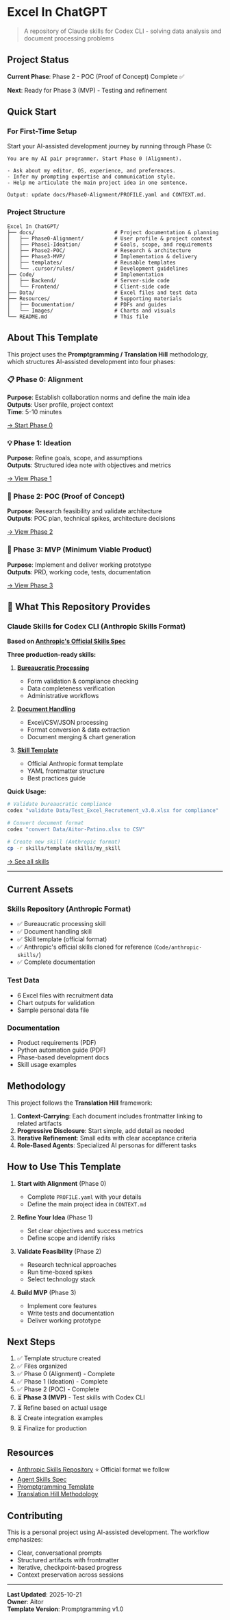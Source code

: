 # Excel In ChatGPT

> A repository of Claude skills for Codex CLI - solving data analysis and document processing problems

## Project Status

**Current Phase**: Phase 2 - POC (Proof of Concept) Complete ✅

**Next**: Ready for Phase 3 (MVP) - Testing and refinement

## Quick Start

### For First-Time Setup

Start your AI-assisted development journey by running through Phase 0:

```
You are my AI pair programmer. Start Phase 0 (Alignment).

- Ask about my editor, OS, experience, and preferences.
- Infer my prompting expertise and communication style.
- Help me articulate the main project idea in one sentence.

Output: update docs/Phase0-Alignment/PROFILE.yaml and CONTEXT.md.
```

### Project Structure

```
Excel In ChatGPT/
├── docs/                          # Project documentation & planning
│   ├── Phase0-Alignment/          # User profile & project context
│   ├── Phase1-Ideation/           # Goals, scope, and requirements
│   ├── Phase2-POC/                # Research & architecture
│   ├── Phase3-MVP/                # Implementation & delivery
│   ├── templates/                 # Reusable templates
│   └── .cursor/rules/             # Development guidelines
├── Code/                          # Implementation
│   ├── Backend/                   # Server-side code
│   └── Frontend/                  # Client-side code
├── Data/                          # Excel files and test data
├── Resources/                     # Supporting materials
│   ├── Documentation/             # PDFs and guides
│   └── Images/                    # Charts and visuals
└── README.md                      # This file
```

## About This Template

This project uses the **Promptgramming / Translation Hill** methodology, which structures AI-assisted development into four phases:

### 📋 Phase 0: Alignment
**Purpose**: Establish collaboration norms and define the main idea  
**Outputs**: User profile, project context  
**Time**: 5-10 minutes

[→ Start Phase 0](docs/Phase0-Alignment/README.md)

### 💡 Phase 1: Ideation
**Purpose**: Refine goals, scope, and assumptions  
**Outputs**: Structured idea note with objectives and metrics  

[→ View Phase 1](docs/Phase1-Ideation/README.md)

### 🔬 Phase 2: POC (Proof of Concept)
**Purpose**: Research feasibility and validate architecture  
**Outputs**: POC plan, technical spikes, architecture decisions  

[→ View Phase 2](docs/Phase2-POC/README.md)

### 🚀 Phase 3: MVP (Minimum Viable Product)
**Purpose**: Implement and deliver working prototype  
**Outputs**: PRD, working code, tests, documentation  

[→ View Phase 3](docs/Phase3-MVP/README.md)

## 🎯 What This Repository Provides

### Claude Skills for Codex CLI (Anthropic Skills Format)

**Based on [Anthropic's Official Skills Spec](https://github.com/anthropics/skills)**

**Three production-ready skills:**

1. **[Bureaucratic Processing](skills/bureaucratic/SKILL.md)**
   - Form validation & compliance checking
   - Data completeness verification
   - Administrative workflows
   
2. **[Document Handling](skills/document_handling/SKILL.md)**
   - Excel/CSV/JSON processing
   - Format conversion & data extraction
   - Document merging & chart generation

3. **[Skill Template](skills/template/SKILL.md)**
   - Official Anthropic format template
   - YAML frontmatter structure
   - Best practices guide

**Quick Usage:**
```bash
# Validate bureaucratic compliance
codex "validate Data/Test_Excel_Recrutement_v3.0.xlsx for compliance"

# Convert document format
codex "convert Data/Aitor-Patino.xlsx to CSV"

# Create new skill (Anthropic format)
cp -r skills/template skills/my_skill
```

[→ See all skills](skills/README.md)

---

## Current Assets

### Skills Repository (Anthropic Format)
- ✅ Bureaucratic processing skill
- ✅ Document handling skill  
- ✅ Skill template (official format)
- ✅ Anthropic's official skills cloned for reference (`Code/anthropic-skills/`)
- ✅ Complete documentation

### Test Data
- 6 Excel files with recruitment data
- Chart outputs for validation
- Sample personal data file

### Documentation
- Product requirements (PDF)
- Python automation guide (PDF)
- Phase-based development docs
- Skill usage examples

## Methodology

This project follows the **Translation Hill** framework:

1. **Context-Carrying**: Each document includes frontmatter linking to related artifacts
2. **Progressive Disclosure**: Start simple, add detail as needed
3. **Iterative Refinement**: Small edits with clear acceptance criteria
4. **Role-Based Agents**: Specialized AI personas for different tasks

## How to Use This Template

1. **Start with Alignment** (Phase 0)
   - Complete `PROFILE.yaml` with your details
   - Define the main project idea in `CONTEXT.md`

2. **Refine Your Idea** (Phase 1)
   - Set clear objectives and success metrics
   - Define scope and identify risks

3. **Validate Feasibility** (Phase 2)
   - Research technical approaches
   - Run time-boxed spikes
   - Select technology stack

4. **Build MVP** (Phase 3)
   - Implement core features
   - Write tests and documentation
   - Deliver working prototype

## Next Steps

1. ✅ Template structure created
2. ✅ Files organized  
3. ✅ Phase 0 (Alignment) - Complete
4. ✅ Phase 1 (Ideation) - Complete
5. ✅ Phase 2 (POC) - Complete
6. ⏳ **Phase 3 (MVP)** - Test skills with Codex CLI
7. ⏳ Refine based on actual usage
8. ⏳ Create integration examples
9. ⏳ Finalize for production

## Resources

- [Anthropic Skills Repository](https://github.com/anthropics/skills) ⭐ Official format we follow
- [Agent Skills Spec](https://github.com/anthropics/skills/blob/main/agent_skills_spec.md)
- [Promptgramming Template](https://github.com/rm2thaddeus/promptgramming)
- [Translation Hill Methodology](https://github.com/rm2thaddeus/promptgramming/tree/main/reference/research)

## Contributing

This is a personal project using AI-assisted development. The workflow emphasizes:
- Clear, conversational prompts
- Structured artifacts with frontmatter
- Iterative, checkpoint-based progress
- Context preservation across sessions

---

**Last Updated**: 2025-10-21  
**Owner**: Aitor  
**Template Version**: Promptgramming v1.0


